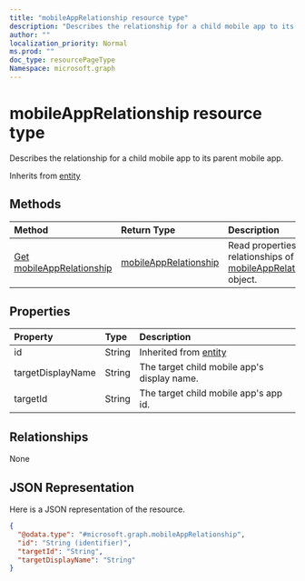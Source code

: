 ```yaml
---
title: "mobileAppRelationship resource type"
description: "Describes the relationship for a child mobile app to its parent mobile app."
author: ""
localization_priority: Normal
ms.prod: ""
doc_type: resourcePageType
Namespace: microsoft.graph
---
```



# mobileAppRelationship resource type

Describes the relationship for a child mobile app to its parent mobile app.


Inherits from [entity](../resources/entity.md)

## Methods
|Method|Return Type|Description|
|:---|:---|:---|
|[Get mobileAppRelationship](../api/intune-apps-mobileapprelationship-get.md)|[mobileAppRelationship](../resources/intune-apps-mobileAppRelationship.md)|Read properties and relationships of the [mobileAppRelationship](../resources/mobileapprelationship.md) object.|

## Properties
|Property|Type|Description|
|:---|:---|:---|
|id|String| Inherited from [entity](../resources/entity.md)|
|targetDisplayName|String|The target child mobile app's display name.|
|targetId|String|The target child mobile app's app id.|

## Relationships
None

## JSON Representation
Here is a JSON representation of the resource.
<!-- {
  "blockType": "resource",
  "keyProperty": "id",
  "@odata.type": "microsoft.graph.mobileAppRelationship",
  "baseType": "microsoft.graph.entity",
  "openType": false
}
-->
``` json
{
  "@odata.type": "#microsoft.graph.mobileAppRelationship",
  "id": "String (identifier)",
  "targetId": "String",
  "targetDisplayName": "String"
}
```

